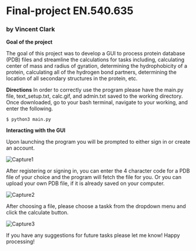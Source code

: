 # Final-project EN.540.635
### by Vincent Clark

**Goal of the project**

The goal of this project was to develop a GUI to process protein database (PDB) files
and streamline the calculations for tasks including, calculating center of mass and radius of gyration,
determining the hydrophobicity of a protein, calculating all of the hydrogen bond partners, determining
the location of all secondary structures in the protein, etc.

**Directions**
In order to correctly use the program please have the main.py file, text_setup.txt, calc.gif, and admin.txt saved to 
the working directory. Once downloaded, go to your bash terminal, navigate to your working, and enter the following.

```
$ python3 main.py
```

**Interacting with the GUI**

Upon launching the program you will be prompted to either sign in or create an account. 

![Capture1](https://user-images.githubusercontent.com/80633789/115448860-30e91b80-a1e8-11eb-9e73-9a699cc90c53.PNG)

After registering or signing in, you can enter the 4 character code for a PDB file of your choice and the program will fetch the file 
for you. Or you can upload your own PDB file, if it is already saved on your computer.

![Capture2](https://user-images.githubusercontent.com/80633789/115449028-570ebb80-a1e8-11eb-964c-6563b360d06d.PNG)

After choosing a file, please choose a taskk from the dropdown menu and click the calculate button.

![Capture3](https://user-images.githubusercontent.com/80633789/115449859-385cf480-a1e9-11eb-9b25-651b4a76bb71.png)

If you have any suggestions for future tasks please let me know! Happy processing!
